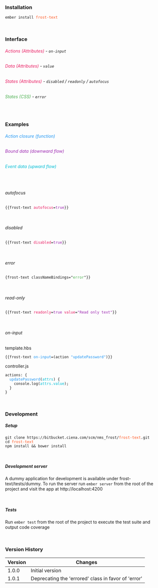 ### Installation
<pre><code>ember install <font color='#FF5722'>frost-text</font></code></pre>

<br>

### Interface
###### <font color='#E91E63'>Actions (Attributes)</font> - `on-input`
###### <font color='#E91E63'>Data (Attributes)</font> - `value`
###### <font color='#E91E63'>States (Attributes)</font> - `disabled` / `readonly` / `autofocus`
###### <font color='#4CAF50'>States (CSS)</font> - `error`

<br>

### Examples
###### <font color='#2196f3'>Action closure (function)</font>
###### <font color='#9C27B0'>Bound data (downward flow)</font>
###### <font color='#00BCD4'>Event data (upward flow)</font>

<br>

###### autofocus
<pre><code>{{frost-text <font color='#E91E63'>autofocus</font>=<font color='#9C27B0'>true</font>}}</code></pre>

<br>

###### disabled
<pre><code>{{frost-text <font color='#E91E63'>disabled</font>=<font color='#9C27B0'>true</font>}}</code></pre>

<br>

###### error
<pre><code>{frost-text classNameBindings="<font color='#4CAF50'>error</font>"}}</code></pre>

<br>

###### read-only
<pre><code>{{frost-text <font color='#E91E63'>readonly</font>=<font color='#9C27B0'>true</font> <font color='#E91E63'>value</font>=<font color='#9C27B0'>"Read only text"</font>}}</code></pre>

<br>

###### on-input
template.hbs
<pre><code>{{frost-text <font color='#2196f3'>on-input</font>=(action <font color='#2196f3'>"updatePassword"</font>)}}</code></pre>

controller.js
<pre><code>actions: {
  <font color='#2196f3'>updatePassword</font>(<font color='#00BCD4'>attrs</font>) {
    console.log(<font color='#00BCD4'>attrs.value</font>);
  }
}</code></pre>

<br>

### Development

##### Setup
<pre><code>git clone https://bitbucket.ciena.com/scm/nms_frost/<font color='#FF5722'>frost-text</font>.git
cd <font color='#FF5722'>frost-text</font>
npm install && bower install
</code></pre>

<br>

##### Development server
A dummy application for development is available under frost-text/tests/dummy.
To run the server run `ember server` from the root of the project and visit the app at http://localhost:4200

<br>

##### Tests
Run `ember test` from the root of the project to execute the test suite and output code coverage

<br>

### Version History

|Version |Changes |
|--------|--------|
|1.0.0   |Initial version |
|1.0.1   |Deprecating the 'errored' class in favor of 'error' |   
